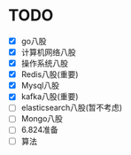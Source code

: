 # TODO
- [x] go八股
- [x] 计算机网络八股
- [x] 操作系统八股
- [x] Redis八股(重要) 
- [x] Mysql八股
- [x] kafka八股(重要)
- [ ] elasticsearch八股(暂不考虑)
- [ ] Mongo八股
- [ ] 6.824准备
- [ ] 算法
